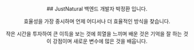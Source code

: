 <div align="center">
## JustNatural 백엔드 개발자 박정환 입니다.

효율성을 가장 중시하며 언제 어디서나 더 효율적인 방식을 찾습니다.

작은 시간을 투자하여 큰 이득을 보는 것에 희열을 느끼며 배운 것은 기억을 잘 하는 것이 강점이며 새로운 변수에 많은 것을 배웁니다.
</div>
